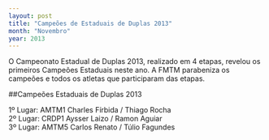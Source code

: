 ```yaml
---
layout: post
title: "Campeões de Estaduais de Duplas 2013"
month: "Novembro"
year: 2013
---
```


O Campeonato Estadual de Duplas 2013, realizado em 4 etapas, revelou os primeiros Campeões Estaduais neste ano. A FMTM parabeniza os campeões e todos os atletas que participaram das etapas.

<!-- more -->

##Campeões Estaduais de Duplas 2013

1º Lugar:  AMTM1 Charles Fírbida / Thiago Rocha<br/>
2º Lugar: CRDP1 Aysser Laizo / Ramon Aguiar<br/>
3º Lugar: AMTM5 Carlos Renato / Túlio Fagundes
